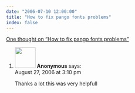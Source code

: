 ```yaml
---
date: "2006-07-10 12:00:00"
title: "How to fix pango fonts problems"
index: false
---
```


[One thought on &ldquo;How to fix pango fonts problems&rdquo;](/lemire/blog/2006/07-10-how-to-fix-pango-fonts-problems)

<ol class="comment-list">
<li id="comment-25165" class="comment even thread-even depth-1">
<div class="comment-author vcard">
<img alt src="https://secure.gravatar.com/avatar/?s=56&#038;d=mm&#038;r=g" srcset="https://secure.gravatar.com/avatar/?s=112&#038;d=mm&#038;r=g 2x" class="avatar avatar-56 photo avatar-default" height="56" width="56" decoding="async" /> <b class="fn">Anonymous</b> <span class="says">says:</span> </div>
<div class="comment-metadata"><time datetime="2006-08-27T15:10:23+00:00">August 27, 2006 at 3:10 pm</time></a> </div>
<div class="comment-content">
<p>Thanks a lot this was very helpfull</p>
</div>
</li>
</ol>
